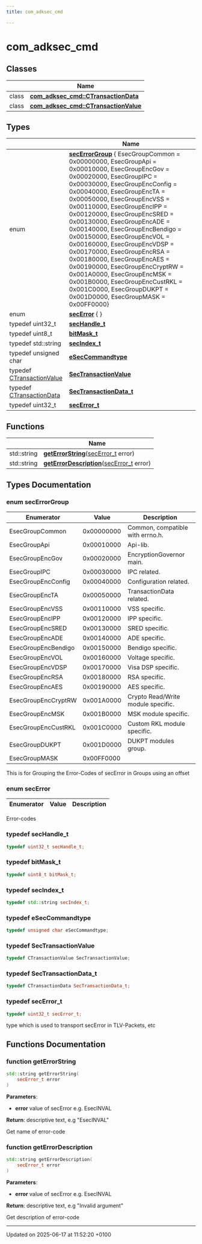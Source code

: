 ```yaml
---
title: com_adksec_cmd

---
```


# com_adksec_cmd



## Classes

|                | Name           |
| -------------- | -------------- |
| class | **[com_adksec_cmd::CTransactionData](classcom__adksec__cmd_1_1_c_transaction_data.md)**  |
| class | **[com_adksec_cmd::CTransactionValue](classcom__adksec__cmd_1_1_c_transaction_value.md)**  |

## Types

|                | Name           |
| -------------- | -------------- |
| enum| **[secErrorGroup](namespacecom__adksec__cmd.md#enum-secerrorgroup)** { EsecGroupCommon = 0x00000000, EsecGroupApi = 0x00010000, EsecGroupEncGov = 0x00020000, EsecGroupIPC = 0x00030000, EsecGroupEncConfig = 0x00040000, EsecGroupEncTA = 0x00050000, EsecGroupEncVSS = 0x00110000, EsecGroupEncIPP = 0x00120000, EsecGroupEncSRED = 0x00130000, EsecGroupEncADE = 0x00140000, EsecGroupEncBendigo = 0x00150000, EsecGroupEncVOL = 0x00160000, EsecGroupEncVDSP = 0x00170000, EsecGroupEncRSA = 0x00180000, EsecGroupEncAES = 0x00190000, EsecGroupEncCryptRW = 0x001A0000, EsecGroupEncMSK = 0x001B0000, EsecGroupEncCustRKL = 0x001C0000, EsecGroupDUKPT = 0x001D0000, EsecGroupMASK = 0x00FF0000} |
| enum| **[secError](namespacecom__adksec__cmd.md#enum-secerror)** { } |
| typedef uint32_t | **[secHandle_t](namespacecom__adksec__cmd.md#typedef-sechandle-t)**  |
| typedef uint8_t | **[bitMask_t](namespacecom__adksec__cmd.md#typedef-bitmask-t)**  |
| typedef std::string | **[secIndex_t](namespacecom__adksec__cmd.md#typedef-secindex-t)**  |
| typedef unsigned char | **[eSecCommandtype](namespacecom__adksec__cmd.md#typedef-eseccommandtype)**  |
| typedef [CTransactionValue](classcom__adksec__cmd_1_1_c_transaction_value.md) | **[SecTransactionValue](namespacecom__adksec__cmd.md#typedef-sectransactionvalue)**  |
| typedef [CTransactionData](classcom__adksec__cmd_1_1_c_transaction_data.md) | **[SecTransactionData_t](namespacecom__adksec__cmd.md#typedef-sectransactiondata-t)**  |
| typedef uint32_t | **[secError_t](namespacecom__adksec__cmd.md#typedef-secerror-t)**  |

## Functions

|                | Name           |
| -------------- | -------------- |
| std::string | **[getErrorString](namespacecom__adksec__cmd.md#function-geterrorstring)**([secError_t](namespacecom__adksec__cmd.md#typedef-secerror-t) error) |
| std::string | **[getErrorDescription](namespacecom__adksec__cmd.md#function-geterrordescription)**([secError_t](namespacecom__adksec__cmd.md#typedef-secerror-t) error) |

## Types Documentation

### enum secErrorGroup

| Enumerator | Value | Description |
| ---------- | ----- | ----------- |
| EsecGroupCommon | 0x00000000| Common, compatible with errno.h.   |
| EsecGroupApi | 0x00010000| Api-lib.   |
| EsecGroupEncGov | 0x00020000| EncryptionGovernor main.   |
| EsecGroupIPC | 0x00030000| IPC related.   |
| EsecGroupEncConfig | 0x00040000| Configuration related.   |
| EsecGroupEncTA | 0x00050000| TransactionData related.   |
| EsecGroupEncVSS | 0x00110000| VSS specific.   |
| EsecGroupEncIPP | 0x00120000| IPP specific.   |
| EsecGroupEncSRED | 0x00130000| SRED specific.   |
| EsecGroupEncADE | 0x00140000| ADE specific.   |
| EsecGroupEncBendigo | 0x00150000| Bendigo specific.   |
| EsecGroupEncVOL | 0x00160000| Voltage specific.   |
| EsecGroupEncVDSP | 0x00170000| Visa DSP specific.   |
| EsecGroupEncRSA | 0x00180000| RSA specific.   |
| EsecGroupEncAES | 0x00190000| AES specific.   |
| EsecGroupEncCryptRW | 0x001A0000| Crypto Read/Write module specific.   |
| EsecGroupEncMSK | 0x001B0000| MSK module specific.   |
| EsecGroupEncCustRKL | 0x001C0000| Custom RKL module specific.   |
| EsecGroupDUKPT | 0x001D0000| DUKPT modules group.   |
| EsecGroupMASK | 0x00FF0000|   |




This is for Grouping the Error-Codes of secError in Groups using an offset 


### enum secError

| Enumerator | Value | Description |
| ---------- | ----- | ----------- |




Error-codes 


### typedef secHandle_t

```cpp
typedef uint32_t secHandle_t;
```


### typedef bitMask_t

```cpp
typedef uint8_t bitMask_t;
```


### typedef secIndex_t

```cpp
typedef std::string secIndex_t;
```


### typedef eSecCommandtype

```cpp
typedef unsigned char eSecCommandtype;
```


### typedef SecTransactionValue

```cpp
typedef CTransactionValue SecTransactionValue;
```


### typedef SecTransactionData_t

```cpp
typedef CTransactionData SecTransactionData_t;
```


### typedef secError_t

```cpp
typedef uint32_t secError_t;
```


type which is used to transport secError in TLV-Packets, etc 



## Functions Documentation

### function getErrorString

```cpp
std::string getErrorString(
    secError_t error
)
```


**Parameters**: 

  * **error** value of secError e.g. EsecINVAL 


**Return**: descriptive text, e.g "EsecINVAL" 

Get name of error-code 


### function getErrorDescription

```cpp
std::string getErrorDescription(
    secError_t error
)
```


**Parameters**: 

  * **error** value of secError e.g. EsecINVAL 


**Return**: descriptive text, e.g "Invalid argument" 

Get description of error-code 






-------------------------------

Updated on 2025-06-17 at 11:52:20 +0100